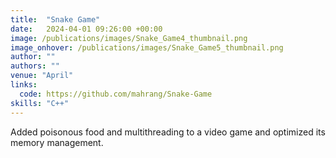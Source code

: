 ```yaml
---
title:  "Snake Game"
date:   2024-04-01 09:26:00 +00:00
image: /publications/images/Snake_Game4_thumbnail.png
image_onhover: /publications/images/Snake_Game5_thumbnail.png
author: ""
authors: ""
venue: "April"
links:
  code: https://github.com/mahrang/Snake-Game
skills: "C++"
---
```

Added poisonous food and multithreading to a video game and optimized its memory management.
